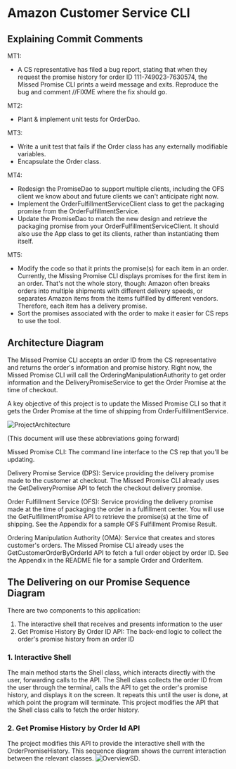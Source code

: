# Amazon Customer Service CLI 


## Explaining Commit Comments
MT1:
- A CS representative has filed a bug report, stating that when they request the promise history for order ID 111-749023-7630574, the Missed Promise CLI prints a weird message and exits. Reproduce the bug and comment //FIXME where the fix should go.

MT2:
- Plant & implement unit tests for OrderDao.

MT3:
- Write a unit test that fails if the Order class has any externally modifiable variables.
- Encapsulate the Order class.

MT4:
- Redesign the PromiseDao to support multiple clients, including the OFS client we know about and future clients we can't anticipate right now.
- Implement the OrderFulfillmentServiceClient class to get the packaging promise from the OrderFulfillmentService.
- Update the PromiseDao to match the new design and retrieve the packaging promise from your OrderFulfillmentServiceClient. It should also use the App class to get its clients, rather than instantiating them itself. 

MT5:
- Modify the code so that it prints the promise(s) for each item in an order. Currently, the Missing Promise CLI displays promises for the first item in an order. That's not the whole story, though: Amazon often breaks orders into multiple shipments with different delivery speeds, or separates Amazon items from the items fulfilled by different vendors. Therefore, each item has a delivery promise.
- Sort the promises associated with the order to make it easier for CS reps to use the tool.


## Architecture Diagram
The Missed Promise CLI accepts an order ID from the CS representative and returns the order's information and promise history. Right now, the Missed Promise CLI will call the OrderingManipulationAuthority to get order information and the DeliveryPromiseService to get the Order Promise at the time of checkout.

A key objective of this project is to update the Missed Promise CLI so that it gets the Order Promise at the time of shipping from OrderFulfillmentService.

![ProjectArchitecture](https://user-images.githubusercontent.com/96976313/193474451-b2781318-5a26-429c-b8e2-8a50a12c91e9.png)

(This document will use these abbreviations going forward)

Missed Promise CLI: The command line interface to the CS rep that you'll be updating.

Delivery Promise Service (DPS): Service providing the delivery promise made to the customer at checkout. The Missed Promise CLI already uses the GetDeliveryPromise API to fetch the checkout delivery promise.

Order Fulfillment Service (OFS): Service providing the delivery promise made at the time of packaging the order in a fulfillment center. You will use the GetFulfillmentPromise API to retrieve the promise(s) at the time of shipping. See the Appendix for a sample OFS Fulfillment Promise Result.

Ordering Manipulation Authority (OMA): Service that creates and stores customer's orders. The Missed Promise CLI already uses the GetCustomerOrderByOrderId API to fetch a full order object by order ID. See the Appendix in the README file for a sample Order and OrderItem.

## The Delivering on our Promise Sequence Diagram
There are two components to this application:

1. The interactive shell that receives and presents information to the user
2. Get Promise History By Order ID API: The back-end logic to collect the order's promise history from an order ID

### 1. Interactive Shell
The main method starts the Shell class, which interacts directly with the user, forwarding calls to the API. The Shell class collects the order ID from the user through the terminal, calls the API to get the order's promise history, and displays it on the screen. It repeats this until the user is done, at which point the program will terminate. This project modifies the API that the Shell class calls to fetch the order history.

### 2. Get Promise History by Order Id API
 The project modifies this API to provide the interactive shell with the OrderPromiseHistory. This sequence diagram shows the current interaction between the relevant classes.
 ![OverviewSD](https://user-images.githubusercontent.com/96976313/193474592-d842bae9-9f5f-4dde-9468-23b3d57ba62a.png).
 
